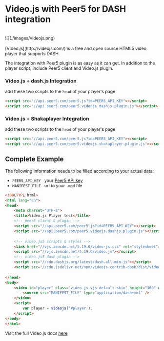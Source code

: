 # Video.js with Peer5 for DASH integration

<br>
![](./images/videojs.png)
<br><br>
[Video.js](http://videojs.com/) is a free and open source HTML5 video player that supports DASH.

The integration with Peer5 plugin is as easy as it can get.
In addition to the player script, include Peer5 client and Video.js plugin.
 
### Video.js + dash.js Integration
add these two scripts to the `head` of your player's page
```html
<script src="//api.peer5.com/peer5.js?id=PEER5_API_KEY"></script>
<script src="//api.peer5.com/peer5.videojs.dashjs.plugin.js"></script>
```

### Video.js + Shakaplayer Integration
add these two scripts to the `head` of your player's page
```html
<script src="//api.peer5.com/peer5.js?id=PEER5_API_KEY"></script>
<script src="//api.peer5.com/peer5.videojs.shakaplayer.plugin.js"></script>
```

## Complete Example 
 
The following information needs to be filled according to your actual data:
 
- `PEER5_API_KEY` &nbsp;&nbsp;your [Peer5 API key](https://app.peer5.com/integration)
- `MANIFEST_FILE` &nbsp;&nbsp;url to your `.mpd` file
  
```html
<!DOCTYPE html>
<html lang="en">
<head>
    <meta charset="UTF-8">
    <title>Video.js Player test</title>
    <!-- peer5 client & plugin -->
    <script src="//api.peer5.com/peer5.js?id=PEER5_API_KEY"></script>
    <script src="//api.peer5.com/peer5.videojs.dashjs.plugin.js"></script>

    <!-- video.js5 scripts & styles -->
    <link href="//vjs.zencdn.net/5.19.0/video-js.css" rel="stylesheet">
    <script src="//vjs.zencdn.net/5.19.0/video.js"></script>
    <!-- video.js5 dash plugin -->
    <script src="//cdn.dashjs.org/latest/dash.all.min.js"></script>
    <script src="//cdn.jsdelivr.net/npm/videojs-contrib-dash/dist/videojs-dash.min.js"></script>

</head>
<body>
    <video id="player" class="video-js vjs-default-skin" height="360" width="640" controls preload="none">
        <source src="MANIFEST_FILE" type="application/dash+xml" />
    </video>
    <script>
        var player = videojs('#player');
    </script>
</body>
</html>
```

Visit the full Video.js docs [here](http://docs.videojs.com/)
